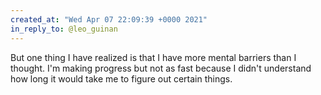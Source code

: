 ```yaml
---
created_at: "Wed Apr 07 22:09:39 +0000 2021"
in_reply_to: @leo_guinan
---
```


But one thing I have realized is that I have more mental barriers than I thought. I'm making progress but not as fast because I didn't understand how long it would take me to figure out certain things.